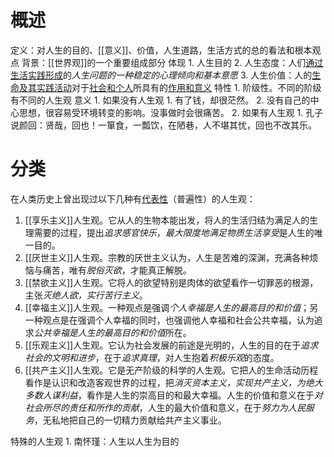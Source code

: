 # 概述
定义：对人生的目的、[[意义]]、价值，人生道路，生活方式的总的看法和根本观点
背景：[[世界观]]的一个重要组成部分
体现
	1. 人生目的
	2. 人生态度：人们<u>通过生活实践形成</u>的*人生问题的一种稳定的心理倾向和基本意愿*
	3. 人生价值：人的<u>生命及其实践活动</u>对于<u>社会和个人</u>所具有的<u>作用和意义</u>
特性
	1. 阶级性。不同的阶级有不同的人生观
意义
	1. 如果没有人生观
		1. 有了钱，却很茫然。
		2. 没有自己的中心思想，很容易受环境转变的影响。没事做时会很痛苦。
	2. 如果有人生观
		1. 孔子说颜回：贤哉，回也！一箪食，一瓢饮，在陋巷，人不堪其忧，回也不改其乐。
# 分类
在人类历史上曾出现过以下几种有<u>代表性</u>（普遍性）的人生观：
1. [[享乐主义]]人生观。它从人的生物本能出发，将人的生活归结为满足人的生理需要的过程，提出*追求感官快乐*，*最大限度地满足物质生活享受*是人生的唯一目的。
2. [[厌世主义]]人生观。宗教的厌世主义认为，人生是苦难的深渊，充满各种烦恼与痛苦，唯有*脱俗灭欲*，才能真正解脱。
3. [[禁欲主义]]人生观。它将人的欲望特别是肉体的欲望看作一切罪恶的根源，主张*灭绝人欲，实行苦行主义*。
4. [[幸福主义]]人生观。一种观点是强调*个人幸福是人生的最高目的和价值*；另一种观点是在强调个人幸福的同时，也强调他人幸福和社会公共幸福，认为追求*公共幸福是人生的最高目的和价值*所在。
5. [[乐观主义]]人生观。它认为社会发展的前途是光明的，人生的目的在于*追求社会的文明和进步*，在于*追求真理*，对人生抱着*积极乐观*的态度。
6. [[共产主义]]人生观。它是无产阶级的科学的人生观。它把人的生命活动历程看作是认识和改造客观世界的过程，把*消灭资本主义，实现共产主义，为绝大多数人谋利益*，看作是人生的崇高目的和最大幸福。人生的价值和意义在于*对社会所尽的责任和所作的贡献*，人生的最大价值和意义，在于*努力为人民服务*，无私地把自己的一切精力贡献给共产主义事业。

特殊的人生观
	1. 南怀瑾：人生以人生为目的